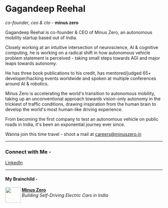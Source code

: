 # Gagandeep Reehal

*co-founder, ceo & cto -* **minus zero**

Gagandeep Reehal is co-founder & CEO of Minus Zero, an autonomous mobility startup based out of India.

Closely working at an intuitive intersection of neuroscience, AI & cognitive computing, he is working on a radical shift in how autonomous vehicle problem statement is perceived - taking small steps towards AGI and major leaps towards autonomy.

He has three book publications to his credit, has mentored/judged 65+ developer/hacking events worldwide and spoken at multiple conferences around AI & robotics.

Minus Zero is accelerating the world's transition to autonomous mobility, taking up an unconventional approach towards vision-only autonomy in the trickiest of traffic conditions, drawing inspiration from the human brain to develop the world's most human-like driving experience. 

From becoming the first company to test an autonomous vehicle on public roads in India, it's been an exponential journey ever since. 

Wanna join this time travel - shoot a mail at careers@minuszero.in

____
### Connect with Me -

[LinkedIn](https://www.linkedin.com/in/gagandeepreehal/)

___
#### My Brainchild -
<p> <img align="left" src="https://avatars3.githubusercontent.com/u/70444900?s=180&v=4" width="50" height="50" />
  <b> <a href="https://minuszero.in"> Minus Zero </a> </b> <br>
  <i> Building Self-Driving Electric Cars in India </i> </p>

